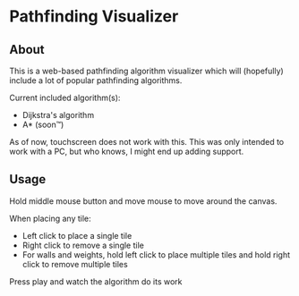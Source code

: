 # Pathfinding Visualizer
## About
This is a web-based pathfinding algorithm visualizer which will (hopefully) include a lot of popular pathfinding algorithms.

Current included algorithm(s):
 * Dijkstra's algorithm
 * A* (soon™)

As of now, touchscreen does not work with this. This was only intended to work with a PC, but who knows, I might end up adding support.

## Usage

Hold middle mouse button and move mouse to move around the canvas.

When placing any tile:
 - Left click to place a single tile
 - Right click to remove a single tile
 - For walls and weights, hold left click to place multiple tiles and hold right click to remove multiple tiles

Press play and watch the algorithm do its work

